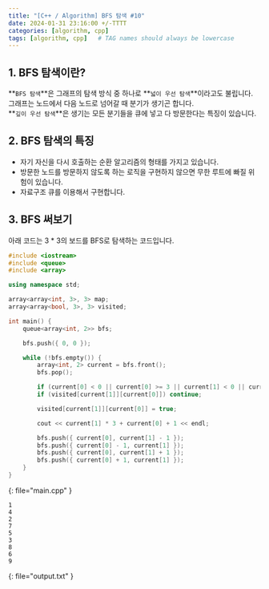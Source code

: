 ```yaml
---
title: "[C++ / Algorithm] BFS 탐색 #10"
date: 2024-01-31 23:16:00 +/-TTTT
categories: [algorithm, cpp]
tags: [algorithm, cpp]   # TAG names should always be lowercase
---
```


## 1. BFS 탐색이란?

**`BFS 탐색`**은 그래프의 탐색 방식 중 하나로 **`넓이 우선 탐색`**이라고도 불립니다.<br>
그래프는 노드에서 다음 노드로 넘어갈 때 분기가 생기곤 합니다.<br>
**`깊이 우선 탐색`**은 생기는 모든 분기들을 큐에 넣고 다 방문한다는 특징이 있습니다.

## 2. BFS 탐색의 특징

* 자기 자신을 다시 호출하는 순환 알고리즘의 형태를 가지고 있습니다.
* 방문한 노드를 방문하지 않도록 하는 로직을 구현하지 않으면 무한 루트에 빠질 위험이 있습니다.
* 자료구조 큐를 이용해서 구현합니다.

## 3. BFS 써보기

아래 코드는 3 * 3의 보드를 BFS로 탐색하는 코드입니다.

```cpp
#include <iostream>
#include <queue>
#include <array>

using namespace std;

array<array<int, 3>, 3> map;
array<array<bool, 3>, 3> visited;

int main() {
    queue<array<int, 2>> bfs;

    bfs.push({ 0, 0 });

    while (!bfs.empty()) {
        array<int, 2> current = bfs.front();
        bfs.pop();

        if (current[0] < 0 || current[0] >= 3 || current[1] < 0 || current[1] >= 3) continue;
        if (visited[current[1]][current[0]]) continue;

        visited[current[1]][current[0]] = true;

        cout << current[1] * 3 + current[0] + 1 << endl;

        bfs.push({ current[0], current[1] - 1 });
        bfs.push({ current[0] - 1, current[1] });
        bfs.push({ current[0], current[1] + 1 });
        bfs.push({ current[0] + 1, current[1] });
    }
}
```
{: file="main.cpp" }
```
1
4
2
7
5
3
8
6
9

```
{: file="output.txt" }